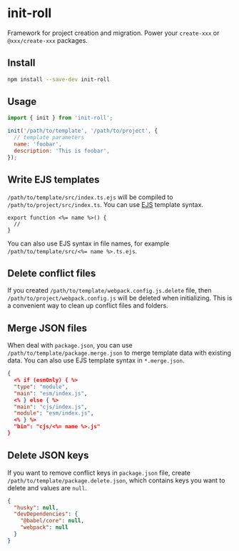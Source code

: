 # init-roll

Framework for project creation and migration. Power your `create-xxx` or `@xxx/create-xxx` packages.

## Install

```bash
npm install --save-dev init-roll
```

## Usage

```js
import { init } from 'init-roll';

init('/path/to/template', '/path/to/project', {
  // template parameters
  name: 'foobar',
  description: 'This is foobar',
});
```

## Write EJS templates

`/path/to/template/src/index.ts.ejs` will be compiled to `/path/to/project/src/index.ts`. You can use [EJS](https://ejs.co/) template syntax.

```ejs
export function <%= name %>() {
  //
}
```

You can also use EJS syntax in file names, for example `/path/to/template/src/<%= name %>.ts.ejs`.

## Delete conflict files

If you created `/path/to/template/webpack.config.js.delete` file, then `/path/to/project/webpack.config.js` will be deleted when initializing. This is a convenient way to clean up conflict files and folders.

## Merge JSON files

When deal with `package.json`, you can use `/path/to/template/package.merge.json` to merge template data with existing data. You can also use EJS template syntax in `*.merge.json`.

```json
{
  <% if (esmOnly) { %>
  "type": "module",
  "main": "esm/index.js",
  <% } else { %>
  "main": "cjs/index.js",
  "module": "esm/index.js",
  <% } %>
  "bin": "cjs/<%= name %>.js"
}
```

## Delete JSON keys

If you want to remove conflict keys in `package.json` file, create `/path/to/template/package.delete.json`, which contains keys you want to delete and values are `null`.

```json
{
  "husky": null,
  "devDependencies": {
    "@babel/core": null,
    "webpack": null
  }
}
```
